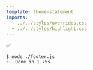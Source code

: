 ```yaml
---
template: theme-statement
imports:
  - ../../styles/overrides.css
  - ../../styles/highlight.css
---
```


✅

```shell
$ node ./footer.js
✨  Done in 1.75s.
```